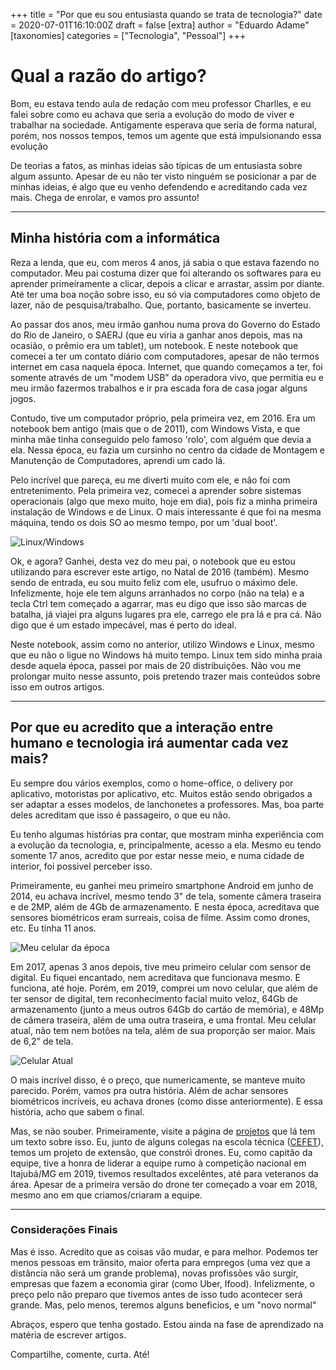 +++
title = "Por que eu sou entusiasta quando se trata de tecnologia?"
date = 2020-07-01T16:10:00Z
draft = false
[extra]
author = "Eduardo Adame"
[taxonomies]
categories = ["Tecnologia", "Pessoal"]
+++

# Qual a razão do artigo?

Bom, eu estava tendo aula de redação com meu professor Charlles, e eu falei sobre como eu achava que seria a evolução do modo de viver e trabalhar na sociedade. Antigamente esperava que seria de forma natural, porém, nos nossos tempos, temos um agente que está impulsionando essa evolução

De teorias a fatos, as minhas ideias são típicas de um entusiasta sobre algum assunto. Apesar de eu não ter visto ninguém se posicionar a par de minhas ideias, é algo que eu venho defendendo e acreditando cada vez mais. Chega de enrolar, e vamos pro assunto!

---

## Minha história com a informática

Reza a lenda, que eu, com meros 4 anos, já sabia o que estava fazendo no computador. Meu pai costuma dizer que foi alterando os softwares para eu aprender primeiramente a clicar, depois a clicar e arrastar, assim por diante. Até ter uma boa noção sobre isso, eu só via computadores como objeto de lazer, não de pesquisa/trabalho. Que, portanto, basicamente se inverteu.

Ao passar dos anos, meu irmão ganhou numa prova do Governo do Estado do Rio de Janeiro, o SAERJ (que eu viria a ganhar anos depois, mas na ocasião, o prêmio era um tablet), um notebook. E neste notebook que comecei a ter um contato diário com computadores, apesar de não termos internet em casa naquela época. Internet, que quando começamos a ter, foi somente através de um "modem USB" da operadora vivo, que permitia eu e meu irmão fazermos trabalhos e ir pra escada fora de casa jogar alguns jogos.

Contudo, tive um computador próprio, pela primeira vez, em 2016. Era um notebook bem antigo (mais que o de 2011), com Windows Vista, e que minha mãe tinha conseguido pelo famoso 'rolo', com alguém que devia a ela. Nessa época, eu fazia um cursinho no centro da cidade de Montagem e Manutenção de Computadores, aprendi um cado lá.

Pelo incrível que pareça, eu me diverti muito com ele, e não foi com entretenimento. Pela primeira vez, comecei a aprender sobre sistemas operacionais (algo que mexo muito, hoje em dia), pois fiz a minha primeira instalação de Windows e de Linux. O mais interessante é que foi na mesma máquina, tendo os dois SO ao mesmo tempo, por um 'dual boot'.

![Linux/Windows](https://i.mlcdn.com.br/portaldalu/fotosconteudo/43051.jpg)

Ok, e agora? Ganhei, desta vez do meu pai, o notebook que eu estou utilizando para escrever este artigo, no Natal de 2016 (também). Mesmo sendo de entrada, eu sou muito feliz com ele, usufruo o máximo dele. Infelizmente, hoje ele tem alguns arranhados no corpo (não na tela) e a tecla Ctrl tem começado a agarrar, mas eu digo que isso são marcas de batalha, já viajei pra alguns lugares pra ele, carrego ele pra lá e pra cá. Não digo que é um estado impecável, mas é perto do ideal.

Neste notebook, assim como no anterior, utilizo Windows e Linux, mesmo que eu não o ligue no Windows há muito tempo. Linux tem sido minha praia desde aquela época, passei por mais de 20 distribuições. Não vou me prolongar muito nesse assunto, pois pretendo trazer mais conteúdos sobre isso em outros artigos.

---

## Por que eu acredito que a interação entre humano e tecnologia irá aumentar cada vez mais?

Eu sempre dou vários exemplos, como o home-office, o delivery por aplicativo, motoristas por aplicativo, etc. Muitos estão sendo obrigados a ser adaptar a esses modelos, de lanchonetes a professores. Mas, boa parte deles acreditam que isso é passageiro, o que eu não.

Eu tenho algumas histórias pra contar, que mostram minha experiência com a evolução da tecnologia, e, principalmente, acesso a ela. Mesmo eu tendo somente 17 anos, acredito que por estar nesse meio, e numa cidade de interior, foi possivel perceber isso.

Primeiramente, eu ganhei meu primeiro smartphone Android em junho de 2014, eu achava incrível, mesmo tendo 3" de tela, somente câmera traseira e de 2MP, além de 4Gb de armazenamento. E nesta época, acreditava que sensores biométricos eram surreais, coisa de filme. Assim como drones, etc. Eu tinha 11 anos.

![Meu celular da época](https://static.carrefour.com.br/medias/sys_master/images/images/hfd/hcc/h00/h00/12378550632478.jpg)

Em 2017, apenas 3 anos depois, tive meu primeiro celular com sensor de digital. Eu fiquei encantado, nem acreditava que funcionava mesmo. E funciona, até hoje. Porém, em 2019, comprei um novo celular, que além de ter sensor de digital, tem reconhecimento facial muito veloz, 64Gb de armazenamento (junto a meus outros 64Gb do cartão de memória), e 48Mp de câmera traseira, além de uma outra traseira, e uma frontal. Meu celular atual, não tem nem botões na tela, além de sua proporção ser maior. Mais de 6,2" de tela.

![Celular Atual](https://images-na.ssl-images-amazon.com/images/I/61yvs1QosIL._AC_SX425_.jpg)

O mais incrível disso, é o preço, que numericamente, se manteve muito parecido. Porém, vamos pra outra história. Além de achar sensores biométricos incríveis, eu achava drones (como disse anteriormente). E essa história, acho que sabem o final.

Mas, se não souber. Primeiramente, visite a página de [projetos](eduadame.netlify.app) que lá tem um texto sobre isso. Eu, junto de alguns colegas na escola técnica ([CEFET](cefet-rj.br)), temos um projeto de extensão, que constrói drones. Eu, como capitão da equipe, tive a honra de liderar a equipe rumo à competição nacional em Itajubá/MG em 2019, tivemos resultados excelêntes, até para veteranos da área. Apesar de a primeira versão do drone ter começado a voar em 2018, mesmo ano em que criamos/criaram a equipe.

---

### Considerações Finais

Mas é isso. Acredito que as coisas vão mudar, e para melhor. Podemos ter menos pessoas em trânsito, maior oferta para empregos (uma vez que a distância não será um grande problema), novas profissões vão surgir, empresas que fazem a economia girar (como Uber, Ifood). Infelizmente, o preço pelo não preparo que tivemos antes de isso tudo acontecer será grande. Mas, pelo menos, teremos alguns beneficios, e um "novo normal"

Abraços, espero que tenha gostado. Estou ainda na fase de aprendizado na matéria de escrever artigos.

Compartilhe, comente, curta. Até!
